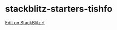 # stackblitz-starters-tishfo

[Edit on StackBlitz ⚡️](https://stackblitz.com/edit/stackblitz-starters-tishfo)